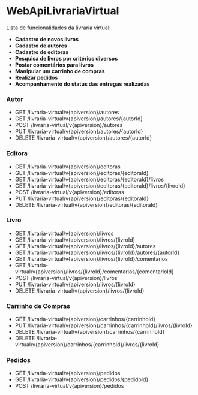 ﻿# WebApiLivrariaVirtual
 
 Lista de funcionalidades da livraria virtual:

  - **Cadastro de novos livros**
  - **Cadastro de autores**
  - **Cadastro de editoras**
  - **Pesquisa de livros por critérios diversos**
  - **Postar comentários para livros**
  - **Manipular um carrinho de compras**
  - **Realizar pedidos**
  - **Acompanhamento do status das entregas realizadas**

### Autor
  
  - GET /livraria-virtual/v{apiversion}/autores
  - GET /livraria-virtual/v{apiversion}/autores/{autorId}
  - POST /livraria-virtual/v{apiversion}/autores
  - PUT /livraria-virtual/v{apiversion}/autores/{autorId}
  - DELETE /livraria-virtual/v{apiversion}/autores/{autorId}
  
### Editora

  - GET /livraria-virtual/v{apiversion}/editoras
  - GET /livraria-virtual/v{apiversion}/editoras/{editoraId}
  - GET /livraria-virtual/v{apiversion}/editoras/{editoraId}/livros  
  - GET /livraria-virtual/v{apiversion}/editoras/{editoraId}/livros/{livroId}
  - POST /livraria-virtual/v{apiversion}/editoras
  - PUT /livraria-virtual/v{apiversion}/editoras/{editoraId}
  - DELETE /livraria-virtual/v{apiversion}/editoras/{editoraId}
  
### Livro

  - GET /livraria-virtual/v{apiversion}/livros
  - GET /livraria-virtual/v{apiversion}/livros/{livroId}
  - GET /livraria-virtual/v{apiversion}/livros/{livroId}/autores  
  - GET /livraria-virtual/v{apiversion}/livros/{livroId}/autores/{autorId}
  - GET /livraria-virtual/v{apiversion}/livros/{livroId}/comentarios
  - GET /livraria-virtual/v{apiversion}/livros/{livroId}/comentarios/{comentarioId}
  - POST /livraria-virtual/v{apiversion}/livros
  - PUT /livraria-virtual/v{apiversion}/livros/{livroId}
  - DELETE /livraria-virtual/v{apiversion}/livros/{livroId}
  
### Carrinho de Compras

  - GET /livraria-virtual/v{apiversion}/carrinhos/{carrinhoId}
  - PUT /livraria-virtual/v{apiversion}/carrinhos/{carrinhoId}/livros/{livroId}
  - DELETE /livraria-virtual/v{apiversion}/carrinhos/{carrinhoId}
  - DELETE /livraria-virtual/v{apiversion}/carrinhos/{carrinhoId}/livros/{livroId}
  
### Pedidos

  - GET /livraria-virtual/v{apiversion}/pedidos
  - GET /livraria-virtual/v{apiversion}/pedidos/{pedidoId}
  - POST /livraria-virtual/v{apiversion}/pedidos
